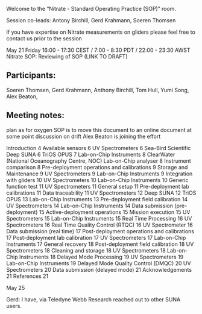 Welcome to the “Nitrate - Standard Operating Practice (SOP)” room.

Session co-leads: Antony Birchill, Gerd Krahmann, Soeren Thomsen

If you have expertise on Nitrate measurements on gliders please feel free to contact us prior to the session

May 21 Friday 
	16:00 - 17:30 CEST / 7:00 - 8:30 PDT / 22:00 - 23:30 AWST
	Nitrate SOP: Reviewing of SOP (LINK TO DRAFT)

## Participants: 
Soeren Thomsen, Gerd Krahmann, Anthony Birchill, Tom Hull, Yumi Song, Alex Beaton, 

## Meeting notes: 
plan as for oxygen SOP is to move this document to an online document at some point
discussion on drift 
Alex Beaton is joining the effort


Introduction	4
Available sensors	6
UV Spectrometers	6
Sea-Bird Scientific Deep SUNA	6
TriOS OPUS	7
Lab-on-Chip Instruments	8
ClearWater (National Oceanography Centre, NOC) Lab-on-Chip analyser	8
Instrument comparison	8
Pre-deployment operations and calibrations	9
Storage and Maintenance	9
UV Spectrometers	9
Lab-on-Chip Instruments	9
Integration with gliders	10
UV Spectrometers	10
Lab-on-Chip Instruments	10
Generic function test	11
UV Spectrometers	11
General setup	11
Pre-deployment lab calibrations	11
Data traceability	11
UV Spectrometers	12
Deep SUNA	12
TriOS OPUS	13
Lab-on-Chip Instruments	13
Pre-deployment field calibration	14
UV Spectrometers	14
Lab-on-Chip Instruments	14
Data submission (pre-deployment)	15
Active-deployment operations	15
Mission execution	15
UV Spectrometers	15
Lab-on-Chip Instruments	15
Real Time Processing	16
UV Spectrometers	16
Real Time Quality Control (RTQC)	16
UV Spectrometer	16
Data submission (real time)	17
Post-deployment operations and calibrations	17
Post-deployment lab calibration	17
UV Spectrometers	17
Lab-on-Chip Instruments	17
General recovery	18
Post-deployment field calibration	18
UV Spectrometers	18
Cleaning and storage	18
UV Spectrometers	18
Lab-on-Chip Instruments	18
Delayed Mode Processing	19
UV Spectrometers	19
Lab-on-Chip Instruments	19
Delayed Mode Quality Control (DMQC)	20
UV Spectrometers	20
Data submission (delayed mode)	21
Acknowledgements	21
References	21

May 25

Gerd:  I have, via Teledyne Webb Research reached out to other SUNA users.

